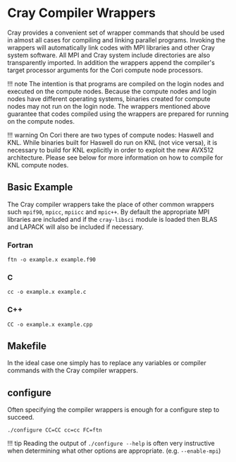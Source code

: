 # Cray Compiler Wrappers

Cray provides a convenient set of wrapper commands that should be used
in almost all cases for compiling and linking parallel
programs. Invoking the wrappers will automatically link codes with MPI
libraries and other Cray system software. All MPI and Cray system
include directories are also transparently imported. In addition the
wrappers append the compiler's target processor arguments for the Cori
compute node processors.

!!! note
	The intention is that programs are compiled on the login nodes
	and executed on the compute nodes. Because the compute nodes and
	login nodes have different operating systems, binaries created for
	compute nodes may not run on the login node. The wrappers
	mentioned above guarantee that codes compiled using the wrappers
	are prepared for running on the compute nodes.

!!! warning
	On Cori there are two types of compute nodes: Haswell and
	KNL.  While binaries built for Haswell do run on KNL (not vice
	versa), it is necessary to build for KNL explicitly in order to
	exploit the new AVX512 architecture. Please see below for more
	information on how to compile for KNL compute nodes.

## Basic Example

The Cray compiler wrappers take the place of other common wrappers
such `mpif90`, `mpicc`, `mpiicc` and `mpic++`. By default the
appropriate MPI libraries are included and if the `cray-libsci` module
is loaded then BLAS and LAPACK will also be included if necessary.

### Fortran

```shell
ftn -o example.x example.f90
```

### C

```shell
cc -o example.x example.c
```

### C++

```shell
CC -o example.x example.cpp
```

## Makefile

In the ideal case one simply has to replace any variables or compiler
commands with the Cray compiler wrappers.

## configure

Often specifying the compiler wrappers is enough for a configure step
to succeed.

```shell
./configure CC=CC cc=cc FC=ftn
```

!!! tip
	Reading the output of `./configure --help` is often very
	instructive when determining what other options are
	appropriate. (e.g. `--enable-mpi`)
